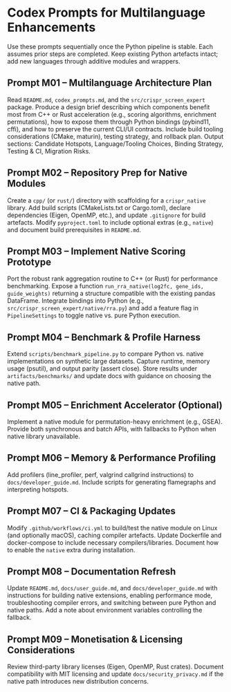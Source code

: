 # Codex Prompts for Multilanguage Enhancements

Use these prompts sequentially once the Python pipeline is stable. Each assumes prior steps are completed. Keep existing Python artefacts intact; add new languages through additive modules and wrappers.

## Prompt M01 – Multilanguage Architecture Plan

Read `README.md`, `codex_prompts.md`, and the `src/crispr_screen_expert` package. Produce a design brief describing which components benefit most from C++ or Rust acceleration (e.g., scoring algorithms, enrichment permutations), how to expose them through Python bindings (pybind11, cffi), and how to preserve the current CLI/UI contracts. Include build tooling considerations (CMake, maturin), testing strategy, and rollback plan. Output sections: Candidate Hotspots, Language/Tooling Choices, Binding Strategy, Testing & CI, Migration Risks.

## Prompt M02 – Repository Prep for Native Modules

Create a `cpp/` (or `rust/`) directory with scaffolding for a `crispr_native` library. Add build scripts (CMakeLists.txt or Cargo.toml), declare dependencies (Eigen, OpenMP, etc.), and update `.gitignore` for build artefacts. Modify `pyproject.toml` to include optional extras (e.g., `native`) and document build prerequisites in `README.md`.

## Prompt M03 – Implement Native Scoring Prototype

Port the robust rank aggregation routine to C++ (or Rust) for performance benchmarking. Expose a function `run_rra_native(log2fc, gene_ids, guide_weights)` returning a structure compatible with the existing pandas DataFrame. Integrate bindings into Python (e.g., `src/crispr_screen_expert/native/rra.py`) and add a feature flag in `PipelineSettings` to toggle native vs. pure Python execution.

## Prompt M04 – Benchmark & Profile Harness

Extend `scripts/benchmark_pipeline.py` to compare Python vs. native implementations on synthetic large datasets. Capture runtime, memory usage (psutil), and output parity (assert close). Store results under `artifacts/benchmarks/` and update docs with guidance on choosing the native path.

## Prompt M05 – Enrichment Accelerator (Optional)

Implement a native module for permutation-heavy enrichment (e.g., GSEA). Provide both synchronous and batch APIs, with fallbacks to Python when native library unavailable.

## Prompt M06 – Memory & Performance Profiling

Add profilers (line_profiler, perf, valgrind callgrind instructions) to `docs/developer_guide.md`. Include scripts for generating flamegraphs and interpreting hotspots.

## Prompt M07 – CI & Packaging Updates

Modify `.github/workflows/ci.yml` to build/test the native module on Linux (and optionally macOS), caching compiler artefacts. Update Dockerfile and docker-compose to include necessary compilers/libraries. Document how to enable the `native` extra during installation.

## Prompt M08 – Documentation Refresh

Update `README.md`, `docs/user_guide.md`, and `docs/developer_guide.md` with instructions for building native extensions, enabling performance mode, troubleshooting compiler errors, and switching between pure Python and native paths. Add a note about environment variables controlling the fallback.

## Prompt M09 – Monetisation & Licensing Considerations

Review third-party library licenses (Eigen, OpenMP, Rust crates). Document compatibility with MIT licensing and update `docs/security_privacy.md` if the native path introduces new distribution concerns.
